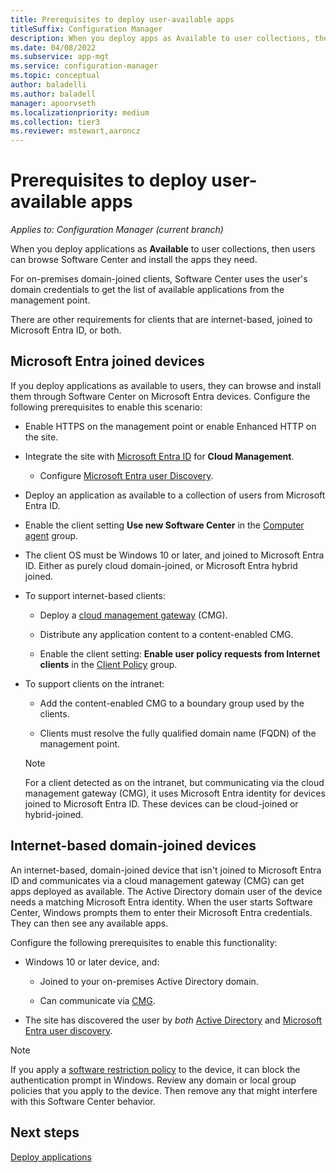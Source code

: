 ```yaml
---
title: Prerequisites to deploy user-available apps
titleSuffix: Configuration Manager
description: When you deploy apps as Available to user collections, there are other requirements for some types of clients.
ms.date: 04/08/2022
ms.subservice: app-mgt
ms.service: configuration-manager
ms.topic: conceptual
author: baladelli
ms.author: baladell
manager: apoorvseth
ms.localizationpriority: medium
ms.collection: tier3
ms.reviewer: mstewart,aaroncz 
---
```


# Prerequisites to deploy user-available apps

*Applies to: Configuration Manager (current branch)*

When you deploy applications as **Available** to user collections, then users can browse Software Center and install the apps they need.

For on-premises domain-joined clients, Software Center uses the user's domain credentials to get the list of available applications from the management point.

There are other requirements for clients that are internet-based, joined to Microsoft Entra ID, or both.

<a name='azure-ad-joined-devices'></a>

## Microsoft Entra joined devices
<!-- 1322613 -->

If you deploy applications as available to users, they can browse and install them through Software Center on Microsoft Entra devices. Configure the following prerequisites to enable this scenario:

- Enable HTTPS on the management point or enable Enhanced HTTP on the site.<!-- memdocs#1761 -->

- Integrate the site with [Microsoft Entra ID](../../core/servers/deploy/configure/azure-services-wizard.md) for **Cloud Management**.

  - Configure [Microsoft Entra user Discovery](../../core/servers/deploy/configure/configure-discovery-methods.md#azureaadisc).

- Deploy an application as available to a collection of users from Microsoft Entra ID.

- Enable the client setting **Use new Software Center** in the [Computer agent](../../core/clients/deploy/about-client-settings.md#computer-agent) group.

- The client OS must be Windows 10 or later, and joined to Microsoft Entra ID. Either as purely cloud domain-joined, or Microsoft Entra hybrid joined.

- To support internet-based clients:

  - Deploy a [cloud management gateway](../../core/clients/manage/cmg/overview.md) (CMG).

  - Distribute any application content to a content-enabled CMG.

  - Enable the client setting: **Enable user policy requests from Internet clients** in the [Client Policy](../../core/clients/deploy/about-client-settings.md#client-policy) group.

- To support clients on the intranet:

  - Add the content-enabled CMG to a boundary group used by the clients.

  - Clients must resolve the fully qualified domain name (FQDN) of the management point.

  > [!NOTE]
  > For a client detected as on the intranet, but communicating via the cloud management gateway (CMG), it uses Microsoft Entra identity for devices joined to Microsoft Entra ID. These devices can be cloud-joined or hybrid-joined.<!--6935376-->

## Internet-based domain-joined devices

<!--7033501-->

An internet-based, domain-joined device that isn't joined to Microsoft Entra ID and communicates via a cloud management gateway (CMG) can get apps deployed as available. The Active Directory domain user of the device needs a matching Microsoft Entra identity. When the user starts Software Center, Windows prompts them to enter their Microsoft Entra credentials. They can then see any available apps.

Configure the following prerequisites to enable this functionality:

- Windows 10 or later device, and:

  - Joined to your on-premises Active Directory domain.

  - Can communicate via [CMG](../../core/clients/manage/cmg/plan-cloud-management-gateway.md).

- The site has discovered the user by _both_ [Active Directory](../../core/servers/deploy/configure/about-discovery-methods.md#bkmk_aboutUser) and [Microsoft Entra user discovery](../../core/servers/deploy/configure/about-discovery-methods.md#azureaddisc).

> [!NOTE]
> If you apply a [software restriction policy](/windows-server/identity/software-restriction-policies/administer-software-restriction-policies) to the device, it can block the authentication prompt in Windows. Review any domain or local group policies that you apply to the device. Then remove any that might interfere with this Software Center behavior.

## Next steps

[Deploy applications](../deploy-use/deploy-applications.md)
